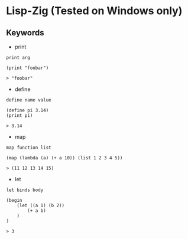 # Lisp-Zig (Tested on Windows only)

## Keywords

- print
```
print arg

(print "foobar")

> "foobar"
```

- define
```
define name value

(define pi 3.14)
(print pi)

> 3.14
```

- map
```
map function list

(map (lambda (a) (+ a 10)) (list 1 2 3 4 5))

> (11 12 13 14 15)
```

- let
```
let binds body

(begin
    (let ((a 1) (b 2))
        (+ a b)
    )
)

> 3
```

